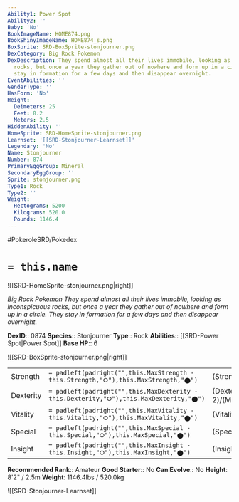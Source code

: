 ```yaml
---
Ability1: Power Spot
Ability2: ''
Baby: 'No'
BookImageName: HOME874.png
BookShinyImageName: HOME874_s.png
BoxSprite: SRD-BoxSprite-stonjourner.png
DexCategory: Big Rock Pokemon
DexDescription: They spend almost all their lives immobile, looking as inconspicuous
  rocks, but once a year they gather out of nowhere and form up in a circle. They
  stay in formation for a few days and then disappear overnight.
EventAbilities: ''
GenderType: ''
HasForm: 'No'
Height:
  Deimeters: 25
  Feet: 8.2
  Meters: 2.5
HiddenAbility: ''
HomeSprite: SRD-HomeSprite-stonjourner.png
Learnset: '[[SRD-Stonjourner-Learnset]]'
Legendary: 'No'
Name: Stonjourner
Number: 874
PrimaryEggGroup: Mineral
SecondaryEggGroup: ''
Sprite: stonjourner.png
Type1: Rock
Type2: ''
Weight:
  Hectograms: 5200
  Kilograms: 520.0
  Pounds: 1146.4
---
```


#PokeroleSRD/Pokedex

# `= this.name`

![[SRD-HomeSprite-stonjourner.png|right]]

*Big Rock Pokemon*
*They spend almost all their lives immobile, looking as inconspicuous rocks, but once a year they gather out of nowhere and form up in a circle. They stay in formation for a few days and then disappear overnight.*

**DexID**:: 0874
**Species**:: Stonjourner
**Type**:: Rock
**Abilities**:: [[SRD-Power Spot|Power Spot]]
**Base HP**:: 6

![[SRD-BoxSprite-stonjourner.png|right]]

|           |                                                                                        |                                          |
| --------- | -------------------------------------------------------------------------------------- | ---------------------------------------- |
| Strength  | `= padleft(padright("",this.MaxStrength - this.Strength,"⭘"),this.MaxStrength,"⬤")`    | (Strength::3)/(MaxStrength::7)   |
| Dexterity | `= padleft(padright("",this.MaxDexterity - this.Dexterity,"⭘"),this.MaxDexterity,"⬤")` | (Dexterity:: 2)/(MaxDexterity::5) |
| Vitality  | `= padleft(padright("",this.MaxVitality - this.Vitality,"⭘"),this.MaxVitality,"⬤")`    | (Vitality::3)/(MaxVitality::7)   |
| Special   | `= padleft(padright("",this.MaxSpecial - this.Special,"⭘"),this.MaxSpecial,"⬤")`       | (Special::1)/(MaxSpecial::3)     |
| Insight   | `= padleft(padright("",this.MaxInsight - this.Insight,"⭘"),this.MaxInsight,"⬤")`       | (Insight::1)/(MaxInsight::3)     |

**Recommended Rank**:: Amateur
**Good Starter**:: No
**Can Evolve**:: No
**Height**: 8'2" / 2.5m
**Weight**: 1146.4lbs / 520.0kg

![[SRD-Stonjourner-Learnset]]